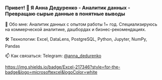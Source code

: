 ### Привет! 👋 Я Анна Дедуренко - Аналитик данных - Превращаю сырые данные в понятные выводы

🧠 Обо мне: Аналитик данных с опытом работы 1+ год. Специализируюсь на коммерческой аналитике, дашбордах и бизнес-рекомендациях. 

🛠️ Технологии: Excel, DataLens, PostgreSQL, Python, Jupyter, NumPy, Pandas

📫 Как связаться: Telegram: [@anna_dedurenko](https://t.me/anna_dedurenko)

https://img.shields.io/badge/Excel-217346?style=for-the-badge&logo=microsoftexcel&logoColor=white
